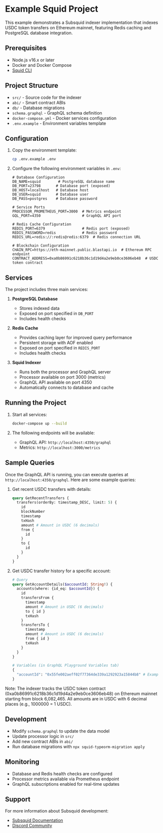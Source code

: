 # Example Squid Project

This example demonstrates a Subsquid indexer implementation that indexes USDC token transfers on Ethereum mainnet, featuring Redis caching and PostgreSQL database integration.

## Prerequisites

- Node.js v16.x or later
- Docker and Docker Compose
- [Squid CLI](https://docs.subsquid.io/squid-cli/)

## Project Structure

- `src/` - Source code for the indexer
- `abi/` - Smart contract ABIs
- `db/` - Database migrations
- `schema.graphql` - GraphQL schema definition
- `docker-compose.yml` - Docker services configuration
- `.env.example` - Environment variables template

## Configuration

1. Copy the environment template:
   ```bash
   cp .env.example .env
   ```

2. Configure the following environment variables in `.env`:

   ```env
   # Database Configuration
   DB_NAME=squid        # PostgreSQL database name
   DB_PORT=23798       # Database port (exposed)
   DB_HOST=localhost   # Database host
   DB_USER=squid       # Database user
   DB_PASS=postgres    # Database password

   # Service Ports
   PROCESSOR_PROMETHEUS_PORT=3000  # Metrics endpoint
   GQL_PORT=4350                   # GraphQL API port

   # Redis Cache Configuration
   REDIS_PORT=6379                 # Redis port (exposed)
   REDIS_PASSWORD=redis            # Redis password
   REDIS_URL=redis://:redis@redis:6379  # Redis connection URL

   # Blockchain Configuration
   CHAIN_RPC=https://eth-mainnet.public.blastapi.io  # Ethereum RPC endpoint
   CONTRACT_ADDRESS=0xa0b86991c6218b36c1d19d4a2e9eb0ce3606eb48  # USDC token contract
   ```

## Services

The project includes three main services:

1. **PostgreSQL Database**
   - Stores indexed data
   - Exposed on port specified in `DB_PORT`
   - Includes health checks

2. **Redis Cache**
   - Provides caching layer for improved query performance
   - Persistent storage with AOF enabled
   - Exposed on port specified in `REDIS_PORT`
   - Includes health checks

3. **Squid Indexer**
   - Runs both the processor and GraphQL server
   - Processor available on port 3000 (metrics)
   - GraphQL API available on port 4350
   - Automatically connects to database and cache

## Running the Project

1. Start all services:
   ```bash
   docker-compose up --build
   ```

2. The following endpoints will be available:
   - GraphQL API: `http://localhost:4350/graphql`
   - Metrics: `http://localhost:3000/metrics`

## Sample Queries

Once the GraphQL API is running, you can execute queries at `http://localhost:4350/graphql`. Here are some example queries:

1. Get recent USDC transfers with details:
   ```graphql
   query GetRecentTransfers {
     transfers(orderBy: timestamp_DESC, limit: 5) {
       id
       blockNumber
       timestamp
       txHash
       amount # Amount in USDC (6 decimals)
       from {
         id
       }
       to {
         id
       }
     }
   }
   ```

2. Get USDC transfer history for a specific account:
   ```graphql
   # Query
   query GetAccountDetails($accountId: String!) {
     accounts(where: {id_eq: $accountId}) {
       id
       transfersFrom {
         timestamp
         amount # Amount in USDC (6 decimals)
         to { id }
         txHash
       }
       transfersTo {
         timestamp
         amount # Amount in USDC (6 decimals)
         from { id }
         txHash
       }
     }
   }

   # Variables (in GraphQL Playground Variables tab)
   {
     "accountId": "0x55fe002aeff02f77364de339a1292923a15844b8" # Example USDC holder address
   }
   ```

Note: The indexer tracks the USDC token contract (0xa0b86991c6218b36c1d19d4a2e9eb0ce3606eb48) on Ethereum mainnet starting from block 6,082,465. All amounts are in USDC with 6 decimal places (e.g., 1000000 = 1 USDC).

## Development

- Modify `schema.graphql` to update the data model
- Update processor logic in `src/`
- Add new contract ABIs in `abi/`
- Run database migrations with `npx squid-typeorm-migration apply`

## Monitoring

- Database and Redis health checks are configured
- Processor metrics available via Prometheus endpoint
- GraphQL subscriptions enabled for real-time updates

## Support

For more information about Subsquid development:
- [Subsquid Documentation](https://docs.subsquid.io/)
- [Discord Community](https://discord.com/invite/subsquid)
